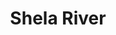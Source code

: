 ---
title: "Shela River"
title_bn: "শ্যালা নদী"
description: "It emerges from Bhola river at Bagerhat district and ends by meeting with bangra river."
---